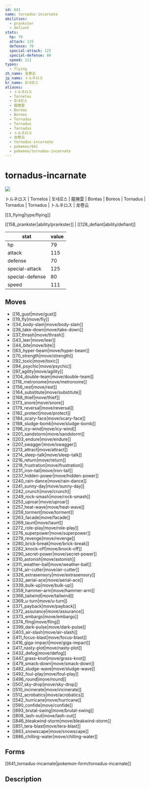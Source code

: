 ```yaml
---
id: 641
name: tornadus-incarnate
abilities:
  - prankster
  - defiant
stats:
  hp: 79
  attack: 115
  defense: 70
  special-attack: 125
  special-defense: 80
  speed: 111
types:
  - flying
zh_name: 龙卷云
jp_name: トルネロス
kr_name: 토네로스
aliases:
  - トルネロス
  - Tornelos
  - 토네로스
  - 龍捲雲
  - Boréas
  - Boreos
  - Tornadus
  - Tornadus
  - Tornadus
  - トルネロス
  - 龙卷云
  - tornadus-incarnate
  - pokemon/641
  - pokemon/tornadus-incarnate
---
```

# tornadus-incarnate

![](https://raw.githubusercontent.com/PokeAPI/sprites/master/sprites/pokemon/641.png)

トルネロス | Tornelos | 토네로스 | 龍捲雲 | Boréas | Boreos | Tornadus | Tornadus | Tornadus | トルネロス | 龙卷云

[[3_flying|type/flying]]

[[158_prankster|ability/prankster]] | [[128_defiant|ability/defiant]]

|stat|value|
|---|---|
|hp|79|
|attack|115|
|defense|70|
|special-attack|125|
|special-defense|80|
|speed|111|


## Moves

- [[16_gust|move/gust]]
- [[19_fly|move/fly]]
- [[34_body-slam|move/body-slam]]
- [[36_take-down|move/take-down]]
- [[37_thrash|move/thrash]]
- [[43_leer|move/leer]]
- [[44_bite|move/bite]]
- [[63_hyper-beam|move/hyper-beam]]
- [[70_strength|move/strength]]
- [[92_toxic|move/toxic]]
- [[94_psychic|move/psychic]]
- [[97_agility|move/agility]]
- [[104_double-team|move/double-team]]
- [[118_metronome|move/metronome]]
- [[156_rest|move/rest]]
- [[164_substitute|move/substitute]]
- [[168_thief|move/thief]]
- [[173_snore|move/snore]]
- [[179_reversal|move/reversal]]
- [[182_protect|move/protect]]
- [[184_scary-face|move/scary-face]]
- [[188_sludge-bomb|move/sludge-bomb]]
- [[196_icy-wind|move/icy-wind]]
- [[201_sandstorm|move/sandstorm]]
- [[203_endure|move/endure]]
- [[207_swagger|move/swagger]]
- [[213_attract|move/attract]]
- [[214_sleep-talk|move/sleep-talk]]
- [[216_return|move/return]]
- [[218_frustration|move/frustration]]
- [[231_iron-tail|move/iron-tail]]
- [[237_hidden-power|move/hidden-power]]
- [[240_rain-dance|move/rain-dance]]
- [[241_sunny-day|move/sunny-day]]
- [[242_crunch|move/crunch]]
- [[249_rock-smash|move/rock-smash]]
- [[253_uproar|move/uproar]]
- [[257_heat-wave|move/heat-wave]]
- [[259_torment|move/torment]]
- [[263_facade|move/facade]]
- [[269_taunt|move/taunt]]
- [[272_role-play|move/role-play]]
- [[276_superpower|move/superpower]]
- [[279_revenge|move/revenge]]
- [[280_brick-break|move/brick-break]]
- [[282_knock-off|move/knock-off]]
- [[290_secret-power|move/secret-power]]
- [[310_astonish|move/astonish]]
- [[311_weather-ball|move/weather-ball]]
- [[314_air-cutter|move/air-cutter]]
- [[326_extrasensory|move/extrasensory]]
- [[332_aerial-ace|move/aerial-ace]]
- [[339_bulk-up|move/bulk-up]]
- [[359_hammer-arm|move/hammer-arm]]
- [[366_tailwind|move/tailwind]]
- [[369_u-turn|move/u-turn]]
- [[371_payback|move/payback]]
- [[372_assurance|move/assurance]]
- [[373_embargo|move/embargo]]
- [[374_fling|move/fling]]
- [[399_dark-pulse|move/dark-pulse]]
- [[403_air-slash|move/air-slash]]
- [[411_focus-blast|move/focus-blast]]
- [[416_giga-impact|move/giga-impact]]
- [[417_nasty-plot|move/nasty-plot]]
- [[432_defog|move/defog]]
- [[447_grass-knot|move/grass-knot]]
- [[479_smack-down|move/smack-down]]
- [[482_sludge-wave|move/sludge-wave]]
- [[492_foul-play|move/foul-play]]
- [[496_round|move/round]]
- [[507_sky-drop|move/sky-drop]]
- [[510_incinerate|move/incinerate]]
- [[512_acrobatics|move/acrobatics]]
- [[542_hurricane|move/hurricane]]
- [[590_confide|move/confide]]
- [[693_brutal-swing|move/brutal-swing]]
- [[808_lash-out|move/lash-out]]
- [[846_bleakwind-storm|move/bleakwind-storm]]
- [[851_tera-blast|move/tera-blast]]
- [[883_snowscape|move/snowscape]]
- [[886_chilling-water|move/chilling-water]]

## Forms



[[641_tornadus-incarnate|pokemon-form/tornadus-incarnate]]

## Description



